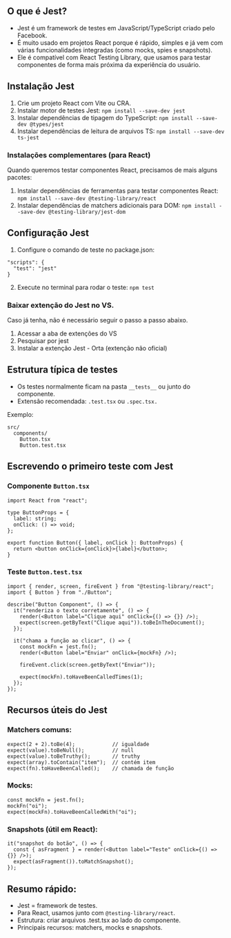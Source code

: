 ## O que é Jest?
- Jest é um framework de testes em JavaScript/TypeScript criado pelo Facebook.
- É muito usado em projetos React porque é rápido, simples e já vem com várias funcionalidades integradas (como mocks, spies e snapshots).
- Ele é compatível com React Testing Library, que usamos para testar componentes de forma mais próxima da experiência do usuário.

## Instalação Jest
1. Crie um projeto React com Vite ou CRA.
2. Instalar motor de testes Jest: ``npm install --save-dev jest``
3. Instalar dependências de tipagem do TypeScript: ``npm install --save-dev @types/jest``
4. Instalar dependências de leitura de arquivos TS: ``npm install --save-dev ts-jest``

### Instalações complementares (para React)
Quando queremos testar componentes React, precisamos de mais alguns pacotes:
1. Instalar dependências de ferramentas para testar componentes React: ``npm install --save-dev @testing-library/react``
2. Instalar dependências de matchers adicionais para DOM: ``npm install --save-dev @testing-library/jest-dom``

## Configuração Jest
1. Configure o comando de teste no package.json:
```
"scripts": {
  "test": "jest"
}
```
2. Execute no terminal para rodar o teste: ``npm test``

### Baixar extenção do Jest no VS.
Caso já tenha, não é necessário seguir o passo a passo abaixo.
  1. Acessar a aba de extenções do VS
  2. Pesquisar por jest
  3. Instalar a extenção Jest - Orta (extenção não oficial)

## Estrutura típica de testes
- Os testes normalmente ficam na pasta ``__tests__`` ou junto do componente.
- Extensão recomendada: ``.test.tsx`` ou ``.spec.tsx.``

Exemplo:
```
src/
  components/
    Button.tsx
    Button.test.tsx
```

## Escrevendo o primeiro teste com Jest
### Componente ``Button.tsx``
```
import React from "react";

type ButtonProps = {
  label: string;
  onClick: () => void;
};

export function Button({ label, onClick }: ButtonProps) {
  return <button onClick={onClick}>{label}</button>;
}
```

### Teste ``Button.test.tsx``
```
import { render, screen, fireEvent } from "@testing-library/react";
import { Button } from "./Button";

describe("Button Component", () => {
  it("renderiza o texto corretamente", () => {
    render(<Button label="Clique aqui" onClick={() => {}} />);
    expect(screen.getByText("Clique aqui")).toBeInTheDocument();
  });

  it("chama a função ao clicar", () => {
    const mockFn = jest.fn();
    render(<Button label="Enviar" onClick={mockFn} />);

    fireEvent.click(screen.getByText("Enviar"));

    expect(mockFn).toHaveBeenCalledTimes(1);
  });
});
```

## Recursos úteis do Jest
### Matchers comuns:
```
expect(2 + 2).toBe(4);            // igualdade
expect(value).toBeNull();         // null
expect(value).toBeTruthy();       // truthy
expect(array).toContain("item");  // contém item
expect(fn).toHaveBeenCalled();    // chamada de função
```

### Mocks:
```
const mockFn = jest.fn();
mockFn("oi");
expect(mockFn).toHaveBeenCalledWith("oi");
```

### Snapshots (útil em React):
```
it("snapshot do botão", () => {
  const { asFragment } = render(<Button label="Teste" onClick={() => {}} />);
  expect(asFragment()).toMatchSnapshot();
});
```

## Resumo rápido:
- Jest = framework de testes.
- Para React, usamos junto com ``@testing-library/react``.
- Estrutura: criar arquivos .test.tsx ao lado do componente.
- Principais recursos: matchers, mocks e snapshots.